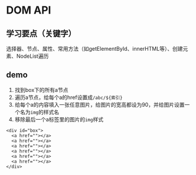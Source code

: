 # DOM API

## 学习要点（关键字）
选择器、节点、属性、常用方法（如getElementById、innerHTML等）、创建元素、NodeList遍历

## demo
1. 找到box下的所有a节点
2. 遍历a节点，给每个a的href设置成`/abc/${索引}`
3. 给每个a的内容填入一张任意图片，给图片的宽高都设为90，并给图片设置一个名为`img`的样式名
4. 移除最后一个a标签里的图片的`img`样式

```
<div id="box">
  <a href=""></a>
  <a href=""></a>
  <a href=""></a>
  <a href=""></a>
  <a href=""></a>
  <a href=""></a>
</div>
```